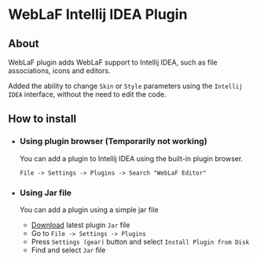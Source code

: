 # WebLaF Intellij IDEA Plugin
## About
WebLaF plugin adds WebLaF support to Intellij IDEA, such as file associations, icons and editors.

Added the ability to change ```Skin``` or ```Style``` parameters using the ```Intellij IDEA``` interface, without the need to edit the code.

## How to install

* ### Using plugin browser (Temporarily not working)
  You can add a plugin to Intellij IDEA using the built-in plugin browser. 

  ```File -> Settings -> Plugins -> Search "WebLaF Editor"```

* ### Using Jar file

  You can add a plugin using a simple jar file
  
  * [Download](https://github.com/husker-dev/weblaf-intellij-plugin/releases/download/1.0/weblaf-intellij-plugin-1.0.jar) latest plugin ```Jar``` file
  * Go to ```File -> Settings -> Plugins```
  * Press ```Settings (gear)``` button and select ```Install Plugin from Disk```
  * Find and select ```Jar``` file

